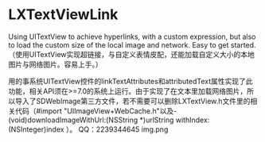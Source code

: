 # LXTextViewLink
Using UITextView to achieve hyperlinks, with a custom expression, but also to load the custom size of the local image and network. Easy to get started.（使用UITextView实现超链接，与自定义表情皮配，还能加载自定义大小的本地图片与网络图片。容易上手。）


用的事系统UITextView控件的linkTextAttributes和attributedText属性实现了此功能，相关API须在>=7.0的系统上运行。由于实现了在文本里加载网络图片，所以导入了SDWebImage第三方文件，若不需要可以删除LXTextView.h文件里的相关代码（#import "UIImageView+WebCache.h"以及- (void)downloadImageWithUrl:(NSString *)urlString withIndex:(NSInteger)index
）。 
QQ：2239344645
img.png
